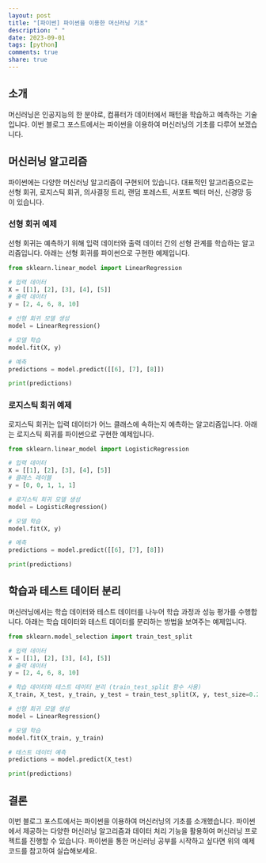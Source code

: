 ```yaml
---
layout: post
title: "[파이썬] 파이썬을 이용한 머신러닝 기초"
description: " "
date: 2023-09-01
tags: [python]
comments: true
share: true
---
```


## 소개
머신러닝은 인공지능의 한 분야로, 컴퓨터가 데이터에서 패턴을 학습하고 예측하는 기술입니다. 이번 블로그 포스트에서는 파이썬을 이용하여 머신러닝의 기초를 다루어 보겠습니다.

## 머신러닝 알고리즘
파이썬에는 다양한 머신러닝 알고리즘이 구현되어 있습니다. 대표적인 알고리즘으로는 선형 회귀, 로지스틱 회귀, 의사결정 트리, 랜덤 포레스트, 서포트 벡터 머신, 신경망 등이 있습니다.

### 선형 회귀 예제
선형 회귀는 예측하기 위해 입력 데이터와 출력 데이터 간의 선형 관계를 학습하는 알고리즘입니다. 아래는 선형 회귀를 파이썬으로 구현한 예제입니다.

```python
from sklearn.linear_model import LinearRegression

# 입력 데이터
X = [[1], [2], [3], [4], [5]]
# 출력 데이터
y = [2, 4, 6, 8, 10]

# 선형 회귀 모델 생성
model = LinearRegression()

# 모델 학습
model.fit(X, y)

# 예측
predictions = model.predict([[6], [7], [8]])

print(predictions)
```

### 로지스틱 회귀 예제
로지스틱 회귀는 입력 데이터가 어느 클래스에 속하는지 예측하는 알고리즘입니다. 아래는 로지스틱 회귀를 파이썬으로 구현한 예제입니다.

```python
from sklearn.linear_model import LogisticRegression

# 입력 데이터
X = [[1], [2], [3], [4], [5]]
# 클래스 레이블
y = [0, 0, 1, 1, 1]

# 로지스틱 회귀 모델 생성
model = LogisticRegression()

# 모델 학습
model.fit(X, y)

# 예측
predictions = model.predict([[6], [7], [8]])

print(predictions)
```

## 학습과 테스트 데이터 분리
머신러닝에서는 학습 데이터와 테스트 데이터를 나누어 학습 과정과 성능 평가를 수행합니다. 아래는 학습 데이터와 테스트 데이터를 분리하는 방법을 보여주는 예제입니다.

```python
from sklearn.model_selection import train_test_split

# 입력 데이터
X = [[1], [2], [3], [4], [5]]
# 출력 데이터
y = [2, 4, 6, 8, 10]

# 학습 데이터와 테스트 데이터 분리 (train_test_split 함수 사용)
X_train, X_test, y_train, y_test = train_test_split(X, y, test_size=0.2)

# 선형 회귀 모델 생성
model = LinearRegression()

# 모델 학습
model.fit(X_train, y_train)

# 테스트 데이터 예측
predictions = model.predict(X_test)

print(predictions)
```

## 결론
이번 블로그 포스트에서는 파이썬을 이용하여 머신러닝의 기초를 소개했습니다. 파이썬에서 제공하는 다양한 머신러닝 알고리즘과 데이터 처리 기능을 활용하여 머신러닝 프로젝트를 진행할 수 있습니다. 파이썬을 통한 머신러닝 공부를 시작하고 싶다면 위의 예제 코드를 참고하여 실습해보세요.